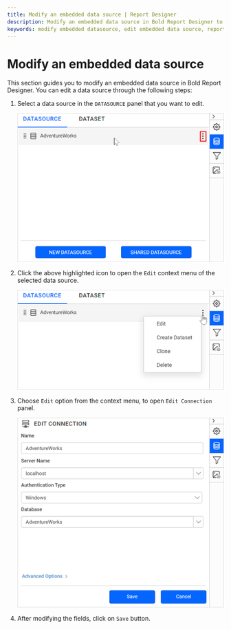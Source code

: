 ```yaml
---
title: Modify an embedded data source | Report Designer
description: Modify an embedded data source in Bold Report Designer to update the connection properties of data source.
keywords: modify embedded datasource, edit embedded data source, report-designer, web report-designer
---
```


# Modify an embedded data source

This section guides you to modify an embedded data source in Bold Report Designer. You can edit a data source through the following steps:

1. Select a data source in the `DATASOURCE` panel that you want to edit.

   ![Data source item menu icon](/static/assets/on-premise/images/report-designer/manage-data/datasource/data-source-item-menu-icon.png#width=525px)

2. Click the above highlighted icon to open the `Edit` context menu of the selected data source.

   ![Data panel context menu](/static/assets/on-premise/images/report-designer/manage-data/datasource/data-panel-context-menu.png#width=525px)

3. Choose `Edit` option from the context menu, to open `Edit Connection` panel.

   ![Edit connection panel](/static/assets/on-premise/images/report-designer/manage-data/datasource/edit-connection-panel.png#width=525px)

4. After modifying the fields, click on `Save` button.
